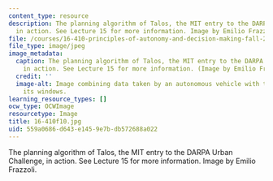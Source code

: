```yaml
---
content_type: resource
description: The planning algorithm of Talos, the MIT entry to the DARPA Urban Challenge,
  in action. See Lecture 15 for more information. Image by Emilio Frazzoli.
file: /courses/16-410-principles-of-autonomy-and-decision-making-fall-2010/559a0686d643e1459e7bdb572688a022_16-410f10.jpg
file_type: image/jpeg
image_metadata:
  caption: The planning algorithm of Talos, the MIT entry to the DARPA Urban Challenge,
    in action. See Lecture 15 for more information. (Image by Emilio Frazzoli.)
  credit: ''
  image-alt: Image combining data taken by an autonomous vehicle with the views from
    its windows.
learning_resource_types: []
ocw_type: OCWImage
resourcetype: Image
title: 16-410f10.jpg
uid: 559a0686-d643-e145-9e7b-db572688a022
---
```

The planning algorithm of Talos, the MIT entry to the DARPA Urban Challenge, in action. See Lecture 15 for more information. Image by Emilio Frazzoli.


